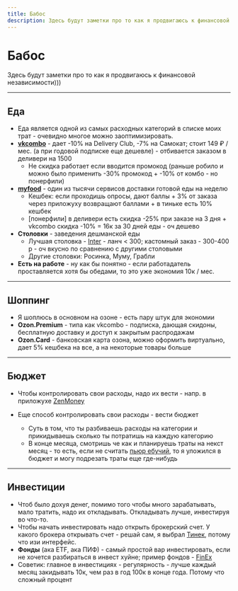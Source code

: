 ```yaml
---
title: Бабос
description: Здесь будут заметки про то как я продвигаюсь к финансовой независимости)))
---
```


# Бабос

Здесь будут заметки про то как я продвигаюсь к финансовой независимости)))

---

## Еда

- Еда является одной из самых расходных категорий в списке моих трат - очевидно многое можно заоптимизировать.
- **[vkcombo](https://vkcombo.ru/)** - дает -10% на Delivery Club, -7% на Самокат; стоит 149 ₽ / мес. (а при годовой
  подписке еще дешевле) - отбивается заказом в деливери на 1500
  - Не скидка работает если вводится промокод (раньше робило и можно было применить -30% промокод + -10% от комбо - но
    понерфили)
- **[myfood](https://m-food.ru/)** - один из тысячи сервисов доставки готовой еды на неделю
  - Кешбек: если проходишь опросы, дают баллы + 3% от заказа через приложуху возвращают баллами + в тиньке есть 10%
    кешбек
  - [понерфили] в деливери есть скидка -25% при заказе на 3 дня + vkcombo скидка -10% = 16к за 30 дней еды - оч дешево
- **Столовки** - заведения дешманской еды
  - Лучшая столовка - [Inter](https://yandex.ru/maps/org/stolovaya_inter/195328812072/) - ланч < 300; кастомный заказ -
    300-400 р - оч вкусно по сравнению с другими столовыми
  - Другие столовки: Росинка, Муму, Грабли
- **Есть на работе** - ну как бы понятно - если работадатель проставляется хотя бы обедами, то это уже экономия 10к /
  мес.

---

## Шоппинг

- Я шоплюсь в основном на озоне - есть пару штук для экономии
- **Ozon.Premium** - типа как vkcombo - подписка, дающая скидоны, бесплатную доставку и доступ к закрытым распродажам
- **Ozon.Card** - банковская карта озона, можно оформить виртуально, дает 5% кешбека на все, а на некоторые товары
  больше

---

## Бюджет

- Чтобы контролировать свои расходы, надо их вести - напр. в приложухе [ZenMoney](https://zenmoney.ru/)
- Еще способ контролировать свои расходы - вести бюджет

  - Суть в том, что ты разбиваешь расходы на категории и прикидываешь сколько ты потратишь на каждую категорию

  <new-img-row>
    <img-slide src="/images/exp/money/budget_1.png" alt="Расходики"></img-slide>
    <img-slide src="/images/exp/money/budget_2.png" alt="Пьюр ебучий вышел в копеечку"></img-slide>
  </new-img-row>


  - В конце месяца, смотришь че как и планируешь траты на некст месяц - то есть, если не считать [пьюр ебучий](/cool-story/pure),
    то я уложился в бюджет и могу подрезать траты еще где-нибудь

---

## Инвестиции

- Чтоб было дохуя денег, помимо того чтобы много зарабатывать, мало тратить, надо их откладывать. Откладывать лучше,
  инвестируя во что-то.
- Чтобы начать инвестировать надо открыть брокерский счет. У какого брокера открывать счет - решай сам, я
  выбрал [Тинек](https://www.tinkoff.ru/invest/), потому что изи интерфейс.
- **Фонды** (ака ETF, ака ПИФ) - самый простой вар инвестировать, если не хочется разбираться в инвест хуйне; пример
  фондов - [FinEx](https://finex-etf.ru/)
- Советик: главное в инвестициях - регулярность - лучше каждый месяц закидывать 10к, чем раз в год 100к в конце года.
  Потому что сложный процент
